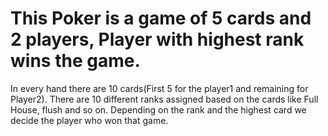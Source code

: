 # This Poker is a game of 5 cards and 2 players, Player with highest rank wins the game. 
In every hand there are 10 cards(First 5 for the player1 and remaining for Player2).
There are 10 different ranks assigned based on the cards like Full House, flush and so on.
Depending on the rank and the highest card we decide the player who won that game.
